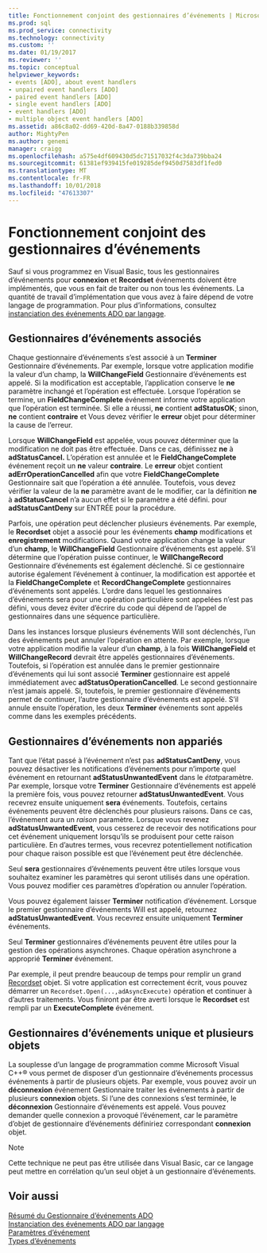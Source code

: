 ```yaml
---
title: Fonctionnement conjoint des gestionnaires d’événements | Microsoft Docs
ms.prod: sql
ms.prod_service: connectivity
ms.technology: connectivity
ms.custom: ''
ms.date: 01/19/2017
ms.reviewer: ''
ms.topic: conceptual
helpviewer_keywords:
- events [ADO], about event handlers
- unpaired event handlers [ADO]
- paired event handlers [ADO]
- single event handlers [ADO]
- event handlers [ADO]
- multiple object event handlers [ADO]
ms.assetid: a86c8a02-dd69-420d-8a47-0188b339858d
author: MightyPen
ms.author: genemi
manager: craigg
ms.openlocfilehash: a575e4df609430d5dc71517032f4c3da739bba24
ms.sourcegitcommit: 61381ef939415fe019285def9450d7583df1fed0
ms.translationtype: MT
ms.contentlocale: fr-FR
ms.lasthandoff: 10/01/2018
ms.locfileid: "47613307"
---
```

# <a name="how-event-handlers-work-together"></a>Fonctionnement conjoint des gestionnaires d’événements
Sauf si vous programmez en Visual Basic, tous les gestionnaires d’événements pour **connexion** et **Recordset** événements doivent être implémentés, que vous en fait de traiter ou non tous les événements. La quantité de travail d’implémentation que vous avez à faire dépend de votre langage de programmation. Pour plus d’informations, consultez [instanciation des événements ADO par langage](../../../ado/guide/data/ado-event-instantiation-by-language.md).  
  
## <a name="paired-event-handlers"></a>Gestionnaires d’événements associés  
 Chaque gestionnaire d’événements s’est associé à un **Terminer** Gestionnaire d’événements. Par exemple, lorsque votre application modifie la valeur d’un champ, la **WillChangeField** Gestionnaire d’événements est appelé. Si la modification est acceptable, l’application conserve le **ne** paramètre inchangé et l’opération est effectuée. Lorsque l’opération se termine, un **FieldChangeComplete** événement informe votre application que l’opération est terminée. Si elle a réussi, **ne** contient **adStatusOK**; sinon, **ne** contient **contraire** et Vous devez vérifier le **erreur** objet pour déterminer la cause de l’erreur.  
  
 Lorsque **WillChangeField** est appelée, vous pouvez déterminer que la modification ne doit pas être effectuée. Dans ce cas, définissez **ne** à **adStatusCancel.** L’opération est annulée et le **FieldChangeComplete** événement reçoit un **ne** valeur **contraire**. Le **erreur** objet contient **adErrOperationCancelled** afin que votre **FieldChangeComplete** Gestionnaire sait que l’opération a été annulée. Toutefois, vous devez vérifier la valeur de la **ne** paramètre avant de le modifier, car la définition **ne** à **adStatusCancel** n’a aucun effet si le paramètre a été défini. pour **adStatusCantDeny** sur ENTRÉE pour la procédure.  
  
 Parfois, une opération peut déclencher plusieurs événements. Par exemple, le **Recordset** objet a associé pour les événements **champ** modifications et **enregistrement** modifications. Quand votre application change la valeur d’un **champ**, le **WillChangeField** Gestionnaire d’événements est appelé. S’il détermine que l’opération puisse continuer, le **WillChangeRecord** Gestionnaire d’événements est également déclenché. Si ce gestionnaire autorise également l’événement à continuer, la modification est apportée et la **FieldChangeComplete** et **RecordChangeComplete** gestionnaires d’événements sont appelés. L’ordre dans lequel les gestionnaires d’événements sera pour une opération particulière sont appelées n’est pas défini, vous devez éviter d’écrire du code qui dépend de l’appel de gestionnaires dans une séquence particulière.  
  
 Dans les instances lorsque plusieurs événements Will sont déclenchés, l’un des événements peut annuler l’opération en attente. Par exemple, lorsque votre application modifie la valeur d’un **champ**, à la fois **WillChangeField** et **WillChangeRecord** devrait être appelés gestionnaires d’événements. Toutefois, si l’opération est annulée dans le premier gestionnaire d’événements qui lui sont associé **Terminer** gestionnaire est appelé immédiatement avec **adStatusOperationCancelled**. Le second gestionnaire n’est jamais appelé. Si, toutefois, le premier gestionnaire d’événements permet de continuer, l’autre gestionnaire d’événements est appelé. S’il annule ensuite l’opération, les deux **Terminer** événements sont appelés comme dans les exemples précédents.  
  
## <a name="unpaired-event-handlers"></a>Gestionnaires d’événements non appariés  
 Tant que l’état passé à l’événement n’est pas **adStatusCantDeny**, vous pouvez désactiver les notifications d’événements pour n’importe quel événement en retournant **adStatusUnwantedEvent** dans le *état*paramètre. Par exemple, lorsque votre **Terminer** Gestionnaire d’événements est appelé la première fois, vous pouvez retourner **adStatusUnwantedEvent**. Vous recevrez ensuite uniquement **sera** événements. Toutefois, certains événements peuvent être déclenchés pour plusieurs raisons. Dans ce cas, l’événement aura un *raison* paramètre. Lorsque vous revenez **adStatusUnwantedEvent**, vous cesserez de recevoir des notifications pour cet événement uniquement lorsqu’ils se produisent pour cette raison particulière. En d’autres termes, vous recevrez potentiellement notification pour chaque raison possible est que l’événement peut être déclenchée.  
  
 Seul **sera** gestionnaires d’événements peuvent être utiles lorsque vous souhaitez examiner les paramètres qui seront utilisés dans une opération. Vous pouvez modifier ces paramètres d’opération ou annuler l’opération.  
  
 Vous pouvez également laisser **Terminer** notification d’événement. Lorsque le premier gestionnaire d’événements Will est appelé, retournez **adStatusUnwantedEvent**. Vous recevrez ensuite uniquement **Terminer** événements.  
  
 Seul **Terminer** gestionnaires d’événements peuvent être utiles pour la gestion des opérations asynchrones. Chaque opération asynchrone a approprié **Terminer** événement.  
  
 Par exemple, il peut prendre beaucoup de temps pour remplir un grand [Recordset](../../../ado/reference/ado-api/recordset-object-ado.md) objet. Si votre application est correctement écrit, vous pouvez démarrer un `Recordset.Open(...,adAsyncExecute)` opération et continuer à d’autres traitements. Vous finiront par être averti lorsque le **Recordset** est rempli par un **ExecuteComplete** événement.  
  
## <a name="single-event-handlers-and-multiple-objects"></a>Gestionnaires d’événements unique et plusieurs objets  
 La souplesse d’un langage de programmation comme Microsoft Visual C++® vous permet de disposer d’un gestionnaire d’événements processus événements à partir de plusieurs objets. Par exemple, vous pouvez avoir un **déconnexion** événement Gestionnaire traiter les événements à partir de plusieurs **connexion** objets. Si l’une des connexions s’est terminée, le **déconnexion** Gestionnaire d’événements est appelé. Vous pouvez demander quelle connexion a provoqué l’événement, car le paramètre d’objet de gestionnaire d’événements définiriez correspondant **connexion** objet.  
  
> [!NOTE]
>  Cette technique ne peut pas être utilisée dans Visual Basic, car ce langage peut mettre en corrélation qu’un seul objet à un gestionnaire d’événements.  
  
## <a name="see-also"></a>Voir aussi  
 [Résumé du Gestionnaire d’événements ADO](../../../ado/guide/data/ado-event-handler-summary.md)   
 [Instanciation des événements ADO par langage](../../../ado/guide/data/ado-event-instantiation-by-language.md)   
 [Paramètres d’événement](../../../ado/guide/data/event-parameters.md)   
 [Types d’événements](../../../ado/guide/data/types-of-events.md)
